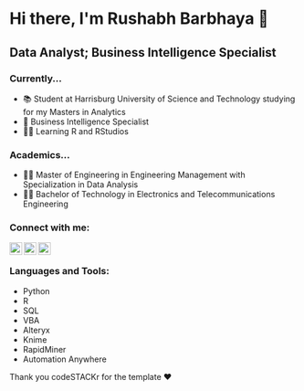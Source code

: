 # Hi there, I'm Rushabh Barbhaya 👋

## Data Analyst; Business Intelligence Specialist

### Currently...
- 📚 Student at Harrisburg University of Science and Technology studying for my Masters in Analytics
- 💼 Business Intelligence Specialist
- 👨‍💻 Learning R and RStudios

### Academics...
- 👨‍🎓 Master of Engineering in Engineering Management with Specialization in Data Analysis
- 👨‍🎓 Bachelor of Technology in Electronics and Telecommunications Engineering 

<!-- ### Spotify Playing 🎧

[<img src="https://now-playing-codestackr.vercel.app/api/spotify-playing" alt="codeSTACKr Spotify Playing" width="350" />](https://open.spotify.com/user/swyqyimdc12jajde4vpwd2x1b)
-->

### Connect with me:

<!-- [<img align="left" alt="codeSTACKr.com" width="22px" src="https://raw.githubusercontent.com/iconic/open-iconic/master/svg/globe.svg" />][website]
[<img align="left" alt="codeSTACKr | YouTube" width="22px" src="https://cdn.jsdelivr.net/npm/simple-icons@v3/icons/youtube.svg" />][youtube] -->
[<img align="left" alt="Rushabh | Twitter" width="22px" src="https://cdn.jsdelivr.net/npm/simple-icons@v3/icons/twitter.svg" />][twitter]
[<img align="left" alt="Rushabh | LinkedIn" width="22px" src="https://cdn.jsdelivr.net/npm/simple-icons@v3/icons/linkedin.svg" />][linkedin]
[<img align="left" alt="Rushabh | Instagram" width="22px" src="https://cdn.jsdelivr.net/npm/simple-icons@v3/icons/instagram.svg" />][instagram]

<br /> 

### Languages and Tools:

- Python
- R
- SQL
- VBA
- Alteryx
- Knime
- RapidMiner
- Automation Anywhere

[twitter]: https://twitter.com/rhbarbhaya
[instagram]: https://www.instagram.com/rushabh__b/
[linkedin]: https://www.linkedin.com/in/rushabh-barbhaya/
<!-- [webdevplaylist]: https://www.youtube.com/playlist?list=PLkwxH9e_vrAJ0WbEsFA9W3I1W-g_BTsbt
[jsplaylist]: https://www.youtube.com/playlist?list=PLkwxH9e_vrALRJKu7wfXby3MKeflhTu6B
[cssplaylist]: https://www.youtube.com/playlist?list=PLkwxH9e_vrALSdvZuEh6gqQdmDoDIoqz4
[reactplaylist]: https://www.youtube.com/playlist?list=PLkwxH9e_vrAK4TdffpxKY3QGyHCpxFcQ0
[youtube]: https://youtube.com/codeSTACKr
[website]: https://codeSTACKr.com
[course]: http://vsCodeHero.com -->

Thank you codeSTACKr for the template ♥

